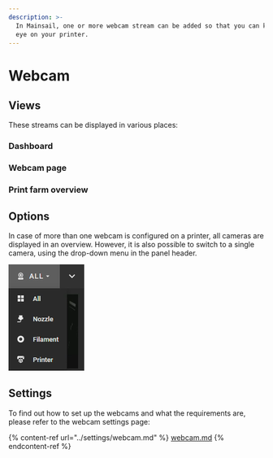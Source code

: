 ```yaml
---
description: >-
  In Mainsail, one or more webcam stream can be added so that you can keep an
  eye on your printer.
---
```


# Webcam

## Views

These streams can be displayed in various places:

### Dashboard

### Webcam page

### Print farm overview



## Options

In case of more than one webcam is configured on a printer, all cameras are displayed in an overview. However, it is also possible to switch to a single camera, using the drop-down menu in the panel header.

![](../../.gitbook/assets/grafik.png)

## Settings

To find out how to set up the webcams and what the requirements are, please refer to the webcam settings page:

{% content-ref url="../settings/webcam.md" %}
[webcam.md](../settings/webcam.md)
{% endcontent-ref %}
